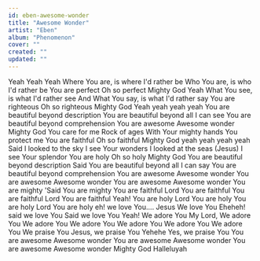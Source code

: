 ```yaml
---
id: eben-awesome-wonder
title: "Awesome Wonder"
artist: "Eben"
album: "Phenomenon"
cover: ""
created: ""
updated: ""
---
```


Yeah
Yeah
Yeah
Where You are, is where I'd rather be
Who You are, is who I'd rather be
You are perfect
Oh so perfect
Mighty God
Yeah
What You see, is what I'd rather see
And What You say,  is what I'd rather say
You are righteous
Oh so righteous
Mighty God
Yeah yeah yeah yeah
You are beautiful beyond description
You are beautiful beyond all I can see
You are beautiful beyond comprehension
You are awesome
Awesome wonder
Mighty God
You care for me
Rock of ages
With Your mighty hands
You protect me
You are faithful
Oh so faithful
Mighty God
yeah yeah yeah yeah
Said I looked to the sky
I see Your wonders
I looked at the seas
(Jesus) I see Your splendor
You are holy
Oh so holy
Mighty God
You are beautiful beyond description
Said You are beautiful beyond all I can say
You are beautiful beyond comprehension
You are awesome
Awesome wonder
You are awesome
Awesome wonder
You are awesome
Awesome wonder
You are mighty
'Said You are mighty
You are faithful
Lord You are faithful
You are faithful
Lord You are faithful
Yeah! You are holy
Lord You are holy
You are holy
Lord You are holy
eh!  we love You.... Jesus
We love You
Eheheh! said we love You
Said we love You
Yeah!  We adore You
My Lord,  We adore You
We adore You
We adore You
We adore You
We adore You
We adore You
We praise You
Jesus, we praise You
Yehehe
Yes,  we praise You
You are awesome
Awesome wonder
You are awesome
Awesome wonder
You are awesome
Awesome wonder
Mighty God
Halleluyah